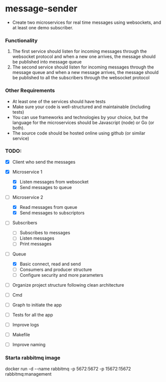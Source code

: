 # message-sender

- Create two microservices for real time messages using websockets, and at least one demo subscriber.
### Functionality
1. The first service should listen for incoming messages through the websocket protocol and when a new one arrives, the message should be published into message queue
2. The second service should listen for incoming messages through the message queue and when a new message arrives, the message should be published to all the subscribers through the websocket protocol
### Other Requirements
- At least one of the services should have tests
- Make sure your code is well-structured and maintainable (including tests)
- You can use frameworks and technologies by your choice, but the language for the microservices should be Javascript (node) or Go (or both).
- The source code should be hosted online using github (or similar service)

### TODO:

- [X] Client who send the messages
- [X] Microservice 1
    - [X] Listen messages from websocket
    - [X] Send messages to queue
- [ ] Microservice 2
    - [X] Read messages from queue
    - [X] Send messages to subscriptors
- [ ] Subscribers
    - [ ] Subscribes to messages
    - [ ] Listen messages
    - [ ] Print messages
- [ ] Queue
    - [X] Basic connect, read and send
    - [ ] Consumers and producer structure
    - [ ] Configure security and more parameters
- [ ] Organize project structure following clean architecture
- [ ] Cmd
- [ ] Graph to initiate the app
- [ ] Tests for all the app
- [ ] Improve logs
- [ ] Makefile
- [ ] Improve naming


### Starta rabbitmq image

docker run -d --name rabbitmq -p 5672:5672 -p 15672:15672 rabbitmq:management